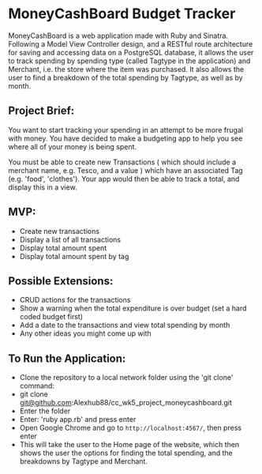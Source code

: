 # MoneyCashBoard Budget Tracker

MoneyCashBoard is a web application made with Ruby and Sinatra. Following a Model View Controller design, and a RESTful route 
architecture for saving and accessing data on a PostgreSQL database, it allows the user to track spending by spending type
(called Tagtype in the application) and Merchant, i.e. the store where the item was purchased. It also allows the user to find
a breakdown of the total spending by Tagtype, as well as by month.

## Project Brief:

You want to start tracking your spending in an attempt to be more frugal with money. You have decided to make a budgeting app to help you see where all of your money is being spent.

You must be able to create new Transactions ( which should include a merchant name, e.g. Tesco, and a value ) which have an associated Tag (e.g. 'food', 'clothes'). Your app would then be able to track a total, and display this in a view.

## MVP:

* Create new transactions
* Display a list of all transactions
* Display total amount spent
* Display total amount spent by tag

## Possible Extensions:

* CRUD actions for the transactions
* Show a warning when the total expenditure is over budget (set a hard coded budget first)
* Add a date to the transactions and view total spending by month
* Any other ideas you might come up with

## To Run the Application:

* Clone the repository to a local network folder using the 'git clone' command: 
* git clone git@github.com:Alexhub88/cc_wk5_project_moneycashboard.git
* Enter the folder 
* Enter: 'ruby app.rb' and press enter
* Open Google Chrome and go to `http://localhost:4567/`, then press enter
* This will take the user to the Home page of the website, which then shows the user the options for finding the total   spending, and the breakdowns by Tagtype and Merchant.

